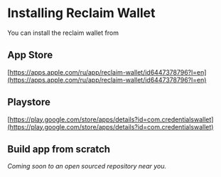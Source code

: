 # Installing Reclaim Wallet

You can install the reclaim wallet from&#x20;

## App Store

[https://apps.apple.com/ru/app/reclaim-wallet/id6447378796?l=en](https://apps.apple.com/ru/app/reclaim-wallet/id6447378796?l=en)

## Playstore

[https://play.google.com/store/apps/details?id=com.credentialswallet](https://play.google.com/store/apps/details?id=com.credentialswallet)

## Build app from scratch

_Coming soon to an open sourced repository near you._
